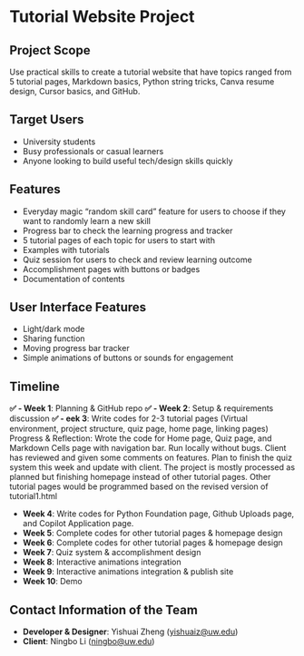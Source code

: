 # Tutorial Website Project

## Project Scope
Use practical skills to create a tutorial website that have topics ranged from 5 tutorial pages, Markdown basics, Python string tricks, Canva resume design, Cursor basics, and GitHub.


## Target Users
- University students
- Busy professionals or casual learners
- Anyone looking to build useful tech/design skills quickly


## Features
- Everyday magic “random skill card” feature for users to choose if they want to randomly learn a new skill
- Progress bar to check the learning progress and tracker
- 5 tutorial pages of each topic for users to start with
- Examples with tutorials
- Quiz session for users to check and review learning outcome
- Accomplishment pages with buttons or badges
- Documentation of contents


## User Interface Features
- Light/dark mode
- Sharing function
- Moving progress bar tracker
- Simple animations of buttons or sounds for engagement


## Timeline
**✅ - Week 1**: Planning & GitHub repo
**✅ - Week 2**: Setup & requirements discussion
**✅ - eek 3**: Write codes for 2-3 tutorial pages (Virtual environment, project structure, quiz page, home page, linking pages)
Progress & Reflection: Wrote the code for Home page, Quiz page, and Markdown Cells page with navigation bar. Run locally without bugs. Client has reviewed and given some comments on features.
Plan to finish the quiz system this week and update with client.
The project is mostly processed as planned but finishing homepage instead of other tutorial pages. Other tutorial pages would be programmed based on the revised version of tutorial1.html
- **Week 4**: Write codes for Python Foundation page, Github Uploads page, and Copilot Application page.
- **Week 5**: Complete codes for other tutorial pages & homepage design
- **Week 6**: Complete codes for other tutorial pages & homepage design
- **Week 7**: Quiz system & accomplishment design
- **Week 8**: Interactive animations integration
- **Week 9**: Interactive animations integration & publish site
- **Week 10**: Demo


## Contact Information of the Team
- **Developer & Designer**: Yishuai Zheng (yishuaiz@uw.edu)
- **Client**: Ningbo Li (ningbo@uw.edu)
